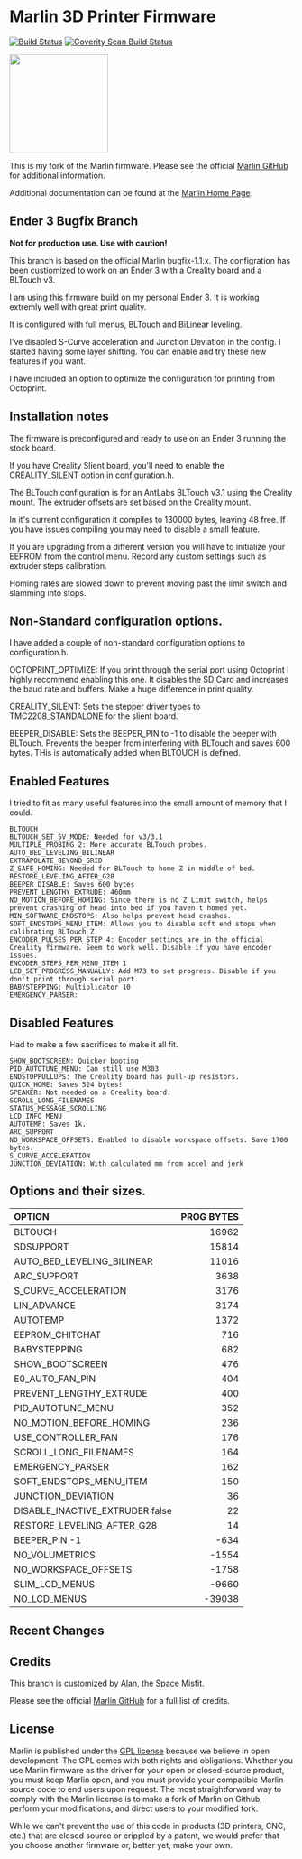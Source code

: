 # Marlin 3D Printer Firmware

[![Build Status](https://travis-ci.org/MarlinFirmware/Marlin.svg?branch=RCBugFix)](https://travis-ci.org/MarlinFirmware/Marlin)
[![Coverity Scan Build Status](https://scan.coverity.com/projects/2224/badge.svg)](https://scan.coverity.com/projects/2224)

<img align="top" width=175 src="buildroot/share/pixmaps/logo/marlin-250.png" />

This is my fork of the Marlin firmware. Please see the official [Marlin GitHub](https://github.com/MarlinFirmware/Marlin) for additional information.

Additional documentation can be found at the [Marlin Home Page](http://marlinfw.org/).


## Ender 3 Bugfix Branch

__Not for production use. Use with caution!__

This branch is based on the official Marlin bugfix-1.1.x. The configration has been custiomized to work on an Ender 3 with a Creality board and a BLTouch v3.

I am using this firmware build on my personal Ender 3. It is working extremly well with great print quality.

It is configured with full menus, BLTouch and BiLinear leveling.

I've disabled S-Curve acceleration and Junction Deviation in the config. I started having some layer shifting. You can enable and try these new features if you want.

I have included an option to optimize the configuration for printing from Octoprint.

## Installation notes
The firmware is preconfigured and ready to use on an Ender 3 running the stock board. 

If you have Creality Slient board, you'll need to enable the CREALITY_SILENT option in configuration.h.

The BLTouch configuration is for an AntLabs BLTouch v3.1 using the Creality mount. The extruder offsets are set based on the Creality mount.

In it's current configuration it compiles to 130000 bytes, leaving 48 free. If you have issues compiling you may need to disable a small feature. 

If you are upgrading from a different version you will have to initialize your EEPROM from the control menu. Record any custom settings such as extruder steps calibration.

Homing rates are slowed down to prevent moving past the limit switch and slamming into stops. 

## Non-Standard configuration options.
I have added a couple of non-standard configuration options to configuration.h.

OCTOPRINT_OPTIMIZE: If you print through the serial port using Octoprint I highly recommend enabling this one. It disables the SD Card and increases the baud rate and buffers. Make a huge difference in print quality.

CREALITY_SILENT: Sets the stepper driver types to TMC2208_STANDALONE for the slient board.

BEEPER_DISABLE: Sets the BEEPER_PIN to -1 to disable the beeper with BLTouch. Prevents the beeper from interfering with BLTouch and saves 600 bytes. THis is automatically added when BLTOUCH is defined.

## Enabled Features
I tried to fit as many useful features into the small amount of memory that I could.

    BLTOUCH
    BLTOUCH_SET_5V_MODE: Needed for v3/3.1
    MULTIPLE_PROBING 2: More accurate BLTouch probes.
    AUTO_BED_LEVELING_BILINEAR
    EXTRAPOLATE_BEYOND_GRID
    Z_SAFE_HOMING: Needed for BLTouch to home Z in middle of bed.
    RESTORE_LEVELING_AFTER_G28
    BEEPER_DISABLE: Saves 600 bytes
    PREVENT_LENGTHY_EXTRUDE: 460mm
    NO_MOTION_BEFORE_HOMING: Since there is no Z Limit switch, helps prevent crashing of head into bed if you haven't homed yet.
    MIN_SOFTWARE_ENDSTOPS: Also helps prevent head crashes.
    SOFT_ENDSTOPS_MENU_ITEM: Allows you to disable soft end stops when calibrating BLTouch Z. 
    ENCODER_PULSES_PER_STEP 4: Encoder settings are in the official Creality firmware. Seem to work well. Disable if you have encoder issues.
    ENCODER_STEPS_PER_MENU_ITEM 1
    LCD_SET_PROGRESS_MANUALLY: Add M73 to set progress. Disable if you don't print through serial port.
    BABYSTEPPING: Multiplicator 10
    EMERGENCY_PARSER:



## Disabled Features
Had to make a few sacrifices to make it all fit.

    SHOW_BOOTSCREEN: Quicker booting
    PID_AUTOTUNE_MENU: Can still use M303
    ENDSTOPPULLUPS: The Creality board has pull-up resistors. 
    QUICK_HOME: Saves 524 bytes!
    SPEAKER: Not needed on a Creality board.
    SCROLL_LONG_FILENAMES
    STATUS_MESSAGE_SCROLLING
    LCD_INFO_MENU
    AUTOTEMP: Saves 1k.
    ARC_SUPPORT
    NO_WORKSPACE_OFFSETS: Enabled to disable workspace offsets. Save 1700 bytes. 
	S_CURVE_ACCELERATION
    JUNCTION_DEVIATION: With calculated mm from accel and jerk
	
## Options and their sizes.
OPTION|PROG BYTES
:--|--:
BLTOUCH|16962
SDSUPPORT|15814
AUTO_BED_LEVELING_BILINEAR|11016
ARC_SUPPORT|3638
S_CURVE_ACCELERATION|3176
LIN_ADVANCE|3174
AUTOTEMP|1372
EEPROM_CHITCHAT|716
BABYSTEPPING|682
SHOW_BOOTSCREEN|476
E0_AUTO_FAN_PIN|404
PREVENT_LENGTHY_EXTRUDE|400
PID_AUTOTUNE_MENU|352
NO_MOTION_BEFORE_HOMING|236
USE_CONTROLLER_FAN|176
SCROLL_LONG_FILENAMES|164
EMERGENCY_PARSER|162
SOFT_ENDSTOPS_MENU_ITEM|150
JUNCTION_DEVIATION|36
DISABLE_INACTIVE_EXTRUDER false|22
RESTORE_LEVELING_AFTER_G28|14
BEEPER_PIN -1|-634
NO_VOLUMETRICS|-1554
NO_WORKSPACE_OFFSETS|-1758
SLIM_LCD_MENUS|-9660
NO_LCD_MENUS|-39038
## Recent Changes

## Credits
This branch is customized by Alan, the Space Misfit.

Please see the official [Marlin GitHub](https://github.com/MarlinFirmware/Marlin) for a full list of credits.


## License

Marlin is published under the [GPL license](/LICENSE) because we believe in open development. The GPL comes with both rights and obligations. Whether you use Marlin firmware as the driver for your open or closed-source product, you must keep Marlin open, and you must provide your compatible Marlin source code to end users upon request. The most straightforward way to comply with the Marlin license is to make a fork of Marlin on Github, perform your modifications, and direct users to your modified fork.

While we can't prevent the use of this code in products (3D printers, CNC, etc.) that are closed source or crippled by a patent, we would prefer that you choose another firmware or, better yet, make your own.
